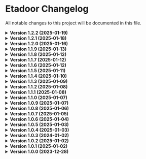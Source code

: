 # Etadoor Changelog

All notable changes to this project will be documented in this file.

<details>
<summary><strong>Version 1.2.2 (2025-01-19)</strong></summary>

### Added
- Multi-image support for furniture doors 📸
- New database tables for storing multiple images per door
- Enhanced image upload endpoint with content type detection
- Improved error handling for image uploads

### Changed
- Split door creation and image upload into separate endpoints
- Updated FurnitureDoor entity to support multiple images
- Enhanced mapper and DTOs with fun, descriptive comments
- Improved error messages with emojis for better UX

### Fixed
- Content type validation for image uploads
- Image URL persistence in database
- Error handling for unsupported media types

### Technical
- Added JPA @ElementCollection for image URLs and filenames
- Enhanced GlobalExceptionHandler with HttpMediaTypeNotSupportedException handling
- Improved image content type detection from file extensions
</details>

<details>
<summary><strong>Version 1.2.1 (2025-01-18)</strong></summary>

### Added
- New endpoint for image deletion
- Improved logging system for authentication failures

### Changed
- Simplified authentication error messages
- Optimized Address and Door repository queries
- Updated door history storage logic
- Made `/api/doors/{id}` endpoint public

### Fixed
- Address repository city search functionality
- Door endpoint authentication issues
- User authentication response format
- PUT request handling for images

### Security
- Standardized authentication error messages
- Improved authentication failure logging
</details>

<details>
<summary><strong>Version 1.2.0 (2025-01-16)</strong></summary>

### Added
- Implemented `DoorHistory` entity to track door access history.
- Added `DoorHistoryRepository` for database operations related to `DoorHistory`.
- Created `DoorHistoryService` to manage door history logic.
- Added `DoorHistory` related methods in `DoorService` to save and retrieve door access history.
- Introduced `DoorDto` for door data transfer object.
- Added `AddressDTO` for address data transfer object.
- Implemented `SellerRequestDto` for seller request data transfer object.
- Added `DoorConfigInput` and `AddressConfigInput` for GraphQL mutations.
- Introduced `Page_Door` and `Page` types in GraphQL schema for paginated door queries.

### Changed
- Updated `Door` entity to include `@PrePersist` and `@PreUpdate` methods for price calculation and status updates.
- Modified `DoorService` to include caching and transactional annotations.
- Enhanced `EmailService` to support HTML email content and improved email validation.
- Updated `UserService` to handle seller request verification and email sending.
- Improved `AuthService` to include detailed validation and error handling for sign-up and sign-in processes.
- Enhanced `AddressService` to provide detailed logging and error handling for address operations.

### Fixed
- Resolved issues with email verification logic in `EmailVerificationRepository`.
- Fixed bugs related to door price calculation and custom size handling in `Door` entity.
- Corrected validation logic in `SignUpRequest` and `SignInRequest` handling in `AuthService`.
- Addressed issues with Redis configuration and caching in `application.yaml`.

### Removed
- Deprecated old email verification methods in `EmailService`.
- Removed unused imports and redundant code across various service classes.
</details>

<details>
<summary><strong>Version 1.1.9 (2025-01-13)</strong></summary>

### 🚀 New Features
- Added GraphQL schema for improved API interactions
- Implemented comprehensive GraphQL query/mutation support
- Added GraphiQL interface at `/graphiql` path

### 🛠 Technical Updates
- Added GraphQL schema with Door, User, and Address types
- Implemented query resolvers for core entities
- Enhanced mutation support for door configuration
- Added support for address geolocation queries
- Added comprehensive GraphQL documentation

### 🔒 Security
- Added GraphQL depth limiting
- Implemented field-level security
- Added authentication checks for GraphQL endpoints

- Added GraphQL query/mutation examples
- Updated API documentation with GraphQL section
- Added GraphiQL usage instructions
</details>

<details>
<summary><strong>Version 1.1.8 (2025-01-12)</strong></summary>

### 🐛 Bug Fixes
- Fixed multiple `@PreUpdate` annotations in Door entity
- Consolidated pre-update logic for door status
- Fixed JPA entity lifecycle callbacks

### 🔒 Security
- Added account deactivation functionality
- Enhanced admin controls for user management
- Added automatic door deactivation for suspended sellers

### 🛠 Technical Updates
- Added account status tracking in [`User`](src/main/java/uz/pdp/entity/User.java)
- Added door status tracking in [`Door`](src/main/java/uz/pdp/entity/Door.java)
- Enhanced [`AdminService`](src/main/java/uz/pdp/service/AdminService.java) with deactivation logic
- Updated [`DoorService`](src/main/java/uz/pdp/service/DoorService.java) to handle inactive doors
- Changed seller request and verification endpoints to use path variables
- Simplified API endpoints for better REST compliance
- Improved API usability and documentation

### 📝 Documentation
- Added account deactivation endpoint documentation
- Updated API documentation with new endpoints
- Added entity lifecycle documentation
</details>

<details>
<summary><strong>Version 1.1.7 (2025-01-12)</strong></summary>

### 🔒 Security
- Added email verification requirement for seller registration
- Enhanced seller approval process with admin-only access
- Implemented rate limiting for verification attempts
- Added Redis-based verification tracking

### 🛠 Technical Updates
- Added [`RedisConfig`](src/main/java/uz/pdp/config/RedisConfig.java) for verification tracking
- Enhanced [`UserService`](src/main/java/uz/pdp/service/UserService.java) with verification logic
- Updated [`AdminService`](src/main/java/uz/pdp/service/AdminService.java) with seller approval flow
- Added verification endpoints in [`UserController`](src/main/java/uz/pdp/controller/UserController.java)
- Implemented rate limiting with Resilience4j

### 📧 Email Features
- Added HTML email templates for verification codes
- Enhanced email service with better formatting
- Improved email delivery tracking and logging

### 🎯 Improvements
- Better verification code handling
- Enhanced security for seller registration
- Improved error messaging for verification
- Added proper rate limiting for security

### 📝 Documentation
- Added seller verification flow documentation
- Updated API documentation with new endpoints
- Added Redis configuration guide
- Enhanced environment variables documentation

</details>

<details>
<summary><strong>Version 1.1.6 (2025-01-12)</strong></summary>

### 🚀 New Features
- Added AWS S3 integration for door image storage
- Implemented secure image upload functionality
- Added support for multiple images per door

### 🛠 Technical Updates
- Added [`ImageStorageService`](src/main/java/uz/pdp/service/ImageStorageService.java) for S3 operations
- Enhanced [`DoorController`](src/main/java/uz/pdp/controller/DoorController.java) with image upload endpoint
- Updated [`DoorService`](src/main/java/uz/pdp/service/DoorService.java) with image handling
- Configured AWS S3 client with proper security settings

### 🔒 Security
- Implemented secure S3 bucket policies
- Added proper IAM user permissions
- Protected S3 credentials using environment variables

### 📝 Documentation
- Added AWS S3 setup instructions
- Updated API documentation with image upload endpoints
- Added environment variables documentation for AWS credentials

</details>

<details>
<summary><strong>Version 1.1.5 (2025-01-11)</strong></summary>

### 🔄 Major Changes
- Standardized response format across all controllers using EntityResponse pattern
- Enhanced error handling and validation in all services
- Comprehensive test coverage for Controllers and Services
- Improved logging and monitoring across application

### 🛠 Technical Updates
- Refactored controllers to use EntityResponse pattern:
  - [`AdminController`](src/main/java/uz/pdp/controller/AdminController.java)
  - [`DoorController`](src/main/java/uz/pdp/controller/DoorController.java)
  - [`ContactController`](src/main/java/uz/pdp/controller/ContactController.java)
  - [`AuthController`](src/main/java/uz/pdp/controller/AuthController.java)
- Added comprehensive test suites:
  - [`DoorControllerTest`](src/test/java/uz/pdp/controller/DoorControllerTest.java)
  - [`AdminServiceTest`](src/test/java/uz/pdp/service/AdminServiceTest.java)
  - [`ContactControllerTest`](src/test/java/uz/pdp/controller/ContactControllerTest.java)
  - [`AuthControllerTest`](src/test/java/uz/pdp/controller/AuthControllerTest.java)
- Enhanced service layer error handling:
  - [`DoorService`](src/main/java/uz/pdp/service/DoorService.java)
  - [`AdminService`](src/main/java/uz/pdp/service/AdminService.java)
  - [`AddressService`](src/main/java/uz/pdp/service/AddressService.java)
- Streamlined DTOs and removed redundant fields
- Added SLF4J logging across all controllers and services

### 🎯 Improvements
- Consistent response format across all API endpoints
- Standardized error handling and messaging
- Better validation error responses
- Enhanced logging for debugging and monitoring
- Increased test coverage for critical components
- Reduced data redundancy in DTOs

</details>

<details>
<summary><strong>Version 1.1.4 (2025-01-10)</strong></summary>

### 🔄 Major Changes
- Standardized all controller responses with EntityResponse pattern
- Enhanced error handling across all services
- Improved authentication response format

### 🛠 Technical Updates
- Refactored [`AuthService`](src/main/java/uz/pdp/service/AuthService.java) with standardized response format
- Updated [`DoorController`](src/main/java/uz/pdp/controller/DoorController.java) with improved error handling
- Enhanced [`ContactController`](src/main/java/uz/pdp/controller/ContactController.java) with consistent response patterns
- Improved logging across all controllers and services

### 🔒 Security
- Enhanced authentication error messages
- Improved token handling in auth responses
- Added better validation error handling

### 📝 Documentation
- Updated API documentation with new response formats
- Added examples for standardized error responses
- Enhanced authentication endpoint documentation

### 🎯 Improvements
- Consistent error handling across all endpoints
- Better logging for debugging and monitoring
- Standardized success/error message format across all controllers
- Enhanced validation error responses
</details>

<details>
<summary><strong>Version 1.1.3 (2025-01-09)</strong></summary>

### 🚀 New Features
- Added Contacts management system with map integration
- Enhanced access control for Door management (Seller-specific)
- Added address management with geolocation support

### 🛠 Technical Updates
- Added [`AddressService`](src/main/java/uz/pdp/service/AddressService.java) for managing contact locations
- Added [`ContactController`](src/main/java/uz/pdp/controller/ContactController.java) for address endpoints
- Updated [`DoorService`](src/main/java/uz/pdp/service/DoorService.java) with seller-specific access control
- Added [`DoorSecurityService`](src/main/java/uz/pdp/service/DoorSecurityService.java) for door access management
- Simplified map point handling by removing redundant marker storage

### 🔒 Security
- Implemented role-based access control for door management
- Added seller-specific permissions for door operations
- Enhanced security configuration in [`MyConf`](src/main/java/uz/pdp/config/MyConf.java)

### 🔄 Changes
- Moved from Render to Koyeb deployment platform
- Updated base URL to etadoor.koyeb.app
- Enhanced documentation with new deployment details

### 📝 Documentation
- Added contact management API documentation
- Updated deployment instructions for Koyeb
- Added new environment variables documentation
- Enhanced API documentation with role-based access examples
</details>

<details>
<summary><strong>Version 1.1.2 (2025-01-08)</strong></summary>

### 🔄 Changes
- Introduced standardized API response format with `EntityResponse`
- Enhanced error handling with global exception management
- Improved response consistency across all endpoints

### 🛠 Technical Updates
- Added [`EntityResponse`](src/main/java/uz/pdp/payload/EntityResponse.java) for unified API responses
- Enhanced [`DoorController`](src/main/java/uz/pdp/controller/DoorController.java) with standardized response format
- Removed redundant exception handlers from controllers
- Updated all REST endpoints to use the new response format

### 📝 Documentation
- Updated API documentation with new response format examples
- Updated Swagger UI documentation

### 🎯 Improvements
- Consistent HTTP status codes across all endpoints
- Standardized success/error message format
- Better client-side error handling support
</details>

<details>
<summary><strong>Version 1.1.1 (2025-01-08)</strong></summary>

### 🔧 Bug Fixes
- Fixed foreign key constraint issue between `doors` and `door_images` tables
- Resolved table naming inconsistency (door → doors)
- Fixed Redis Cloud integration issues with proper connection handling
- Added proper transaction management for door creation with images

### 🚀 Improvements
- Enhanced Redis configuration with RESP3 protocol support
- Added Redis Cloud support for production environment
- Improved error handling in DoorService for cache failures
- Added proper database indexing for door_images
- Implemented automatic final price calculation for doors

### 🔒 Security
- Secured Redis Cloud connection with SSL/TLS
- Moved Redis credentials to environment variables
- Protected sensitive configuration data in documentation

### 📝 Documentation
- Added Redis Cloud setup instructions for production
- Updated deployment guide for render.com
- Added troubleshooting section for common Redis issues
- Updated environment variables documentation

</details>

<details >
<summary><strong>Version 1.1.0 (2025-01-07)</strong></summary>

### Technical Updates
- Refactored the `configureDoor` REST endpoint in [`DoorController`](src/main/java/uz/pdp/controller/DoorController.java) to accept a `DoorConfigInput` DTO instead of individual parameters.
- Added SLF4j logging to the `signIn` and `signUp` methods in [`AuthService`](src/main/java/uz/pdp/service/AuthService.java) for security auditing.
- Added SLF4j logging to various methods in [`DoorService`](src/main/java/uz/pdp/service/DoorService.java) to track data operations.
- Added SLF4j logging to the `signIn` and `signUp` methods in [`AuthController`](src/main/java/uz/pdp/controller/AuthController.java) to track incoming requests.

</details>
<details >
<summary><strong>Version 1.0.9 (2025-01-07)</strong></summary>

### New Features
- Added Redis caching support

### Technical Updates
- Implemented Redis caching for door operations
- Added Redis configuration
- Updated DoorService with caching annotations

### Documentation
- Updated README.md with Redis setup instructions

</details>

<details >
<summary><strong>Version 1.0.8 (2025-01-06)</strong></summary>

### New Features
- Added unit tests for `AuthService` and `DoorService`

### Technical Updates
- Implemented unit tests for `AuthService` covering sign-in and sign-up scenarios
- Implemented unit tests for `DoorService` covering CRUD operations and failure scenarios

### Documentation
- Updated `README.md` with instructions on running unit tests

</details>

<details>
  <summary><strong>Version 1.0.7 (2025-01-05)</strong></summary>

### Technical Updates
- Updated `application.yaml` to change the base URL to `https://g45-project.onrender.com`
- Updated Swagger configuration to use the new base URL

</details>

<details>
<summary><strong>Version 1.0.6 (2025-01-04)</strong></summary>

### New Features
- Implemented full CRUD operations for the `Door` entity  

### Technical Updates
- Added endpoints for creating, reading, updating, and deleting doors

### Documentation
- Updated `README.md` with new API endpoints for door management

</details>

<details>
<summary><strong>Version 1.0.5 (2025-01-03)</strong></summary>

### 🚀 New Features
- Added Docker support for the application

### 🛠 Technical Updates
- Created a Dockerfile for building and running the application
- Updated `application.yaml` with hardcoded database connection details

### 📝 Documentation
- Updated `README.md` with Docker setup instructions

</details>

<details>
<summary><strong>Version 1.0.4 (2025-01-03)</strong></summary>

### 🚀 New Features
- Added Render PostgreSQL database configuration

### 🛠 Technical Updates
- Updated `application.yaml` with Render database connection details

### 📝 Documentation
- Updated `README.md` with Render PostgreSQL setup instructions

</details>

<details>
<summary><strong>Version 1.0.3 (2024-01-02)</strong></summary>

### 🚀 New Features
- Added GraphQL API support with Spring GraphQL
- Implemented Door entity queries and mutations
- Added GraphiQL UI for testing at `/graphiql`
- Added schema-based type definitions

### 🛠 Technical Updates
- Added GraphQL schema in [schema.graphqls](src/main/resources/graphql/schema.graphqls)
- Enhanced [`DoorController`](src/main/java/uz/pdp/controller/DoorController.java) with GraphQL support
- Implemented query resolvers for door management
- Added mutation support for door configuration
- **Added SLF4j logging to [`AuthController`](src/main/java/uz/pdp/controller/AuthController.java), [`AuthService`](src/main/java/uz/pdp/service/AuthService.java), and [`DoorController`](src/main/java/uz/pdp/controller/DoorController.java) for improved monitoring and debugging.**

### 📝 Documentation
- Added GraphQL query examples below
- Updated API documentation with GraphQL section

#### GraphQL Query Examples:
```graphql
# Get door details
query GetDoor {
  door(id: 1) {
    id
    name
    size
    color
    finalPrice
  }
}

# Configure door
mutation ConfigureDoor {
  configureDoor(input: {
    id: 1
    size: CUSTOM
    color: BLACK
    width: 250
    height: 220
  }) {
    id
    finalPrice
  }
}
```
</details>

<details>
<summary><strong>Version 1.0.2 (2025-01-02)</strong></summary>

### 🔄 Changes
- Simplified [`Door`](src/main/java/uz/pdp/entity/Door.java) entity structure
- Enhanced [`Size`](src/main/java/uz/pdp/enums/Size.java) enum with dimension data
- Added price calculation logic for custom orders
- Improved door configuration system

### 🛠 Technical Updates
- Removed redundant width/height fields from Door entity
- Added standard size definitions in Size enum
- Implemented dynamic price calculation based on customizations
- Optimized door customization workflow
</details>



<details>
<summary><strong>Version 1.0.1 (2025-01-02)</strong></summary>

### 🔄 Changes
- Switched from username to name-based authentication in [`User`](src/main/java/uz/pdp/entity/User.java)
- Added lastname field support in user registration
- Implemented [`CustomUserDetailsService`](src/main/java/uz/pdp/config/CustomUserDetailsService.java) for database authentication
- Enhanced JWT token generation to use name instead of username

### 🐛 Bug Fixes
- Fixed userRepository null pointer exception in CustomUserDetailsService
- Resolved JWT token validation with name-based lookup
- Fixed user authentication flow in [`AuthService`](src/main/java/uz/pdp/service/AuthService.java)

### 🔒 Security
- Enhanced user lookup security with proper name-based queries
- Improved token generation with proper user identification
</details>

<details>
<summary><strong>Version 1.0.0 (2023-12-28)</strong></summary>

### 🚀 New Features
- JWT authentication with Bearer token support
- Swagger UI integration at `/swagger-ui.html`
- Test endpoints for public/user/admin access
- User entity with role-based authorization
- Company entity with social media list support
- Door catalog basic structure
- Basic security configuration in [`MyConf`](src/main/java/uz/pdp/config/MyConf.java)
- PostgreSQL database integration

### 🔄 Changes
- Updated security configuration to use JWT instead of basic auth
- Modified User entity to implement UserDetails
- Enhanced Company entity with proper JPA mappings
- Improved filter chain configuration

### 🐛 Bug Fixes
- Company social media list persistence issue
- JWT token validation in MyFilter
- Role-based access control
- User authentication provider configuration

### 🔒 Security
- Added JWT token authentication
- Implemented role-based authorization (USER, ADMIN)
- Secured endpoints with proper authentication
- Added CORS configuration
</details>
